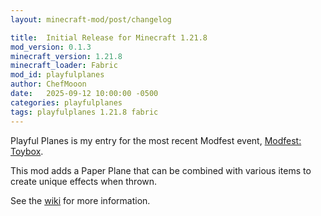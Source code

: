 ```yaml
---
layout: minecraft-mod/post/changelog

title:  Initial Release for Minecraft 1.21.8
mod_version: 0.1.3
minecraft_version: 1.21.8
minecraft_loader: Fabric
mod_id: playfulplanes
author: ChefMooon
date:   2025-09-12 10:00:00 -0500
categories: playfulplanes
tags: playfulplanes 1.21.8 fabric
---
```


Playful Planes is my entry for the most recent Modfest event, [Modfest: Toybox](https://modfest.net/toybox).

This mod adds a Paper Plane that can be combined with various items to create unique effects when thrown.

See the [wiki](https://chefmooon.github.io/playfulplanes/wiki/1.21.8/home) for more information.